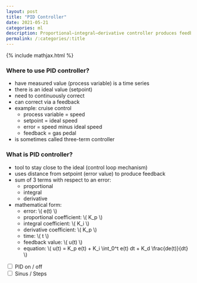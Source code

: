```yaml
---
layout: post
title: "PID Controller"
date: 2021-05-21
categories: ml
description: Proportional–integral–derivative controller produces feedback to reduce measured error in the next step.
permalink: /:categories/:title
---
```


{% include mathjax.html %}

### Where to use PID controller?
- have measured value (process variable) is a time series
- there is an ideal value (setpoint)
- need to continuously correct
- can correct via a feedback
- example: cruise control
  - process variable = speed
  - setpoint = ideal speed
  - error = speed minus ideal speed
  - feedback = gas pedal
- is sometimes called three-term controller


### What is PID controller?
- tool to stay close to the ideal (control loop mechanism)
- uses distance from setpoint (error value) to produce feedback
- sum of 3 terms with respect to an error:
  - proportional
  - integral
  - derivative
- mathematical form:
  - error: \\( e(t) \\)
  - proportional coefficient: \\( K_p \\)
  - integral coefficient: \\( K_i \\)
  - derivative coefficient: \\( K_p \\)
  - time: \\( t \\)
  - feedback value: \\( u(t) \\)
  - equation: \\( u(t) = K_p e(t) + K_i \int_0^t e(t) dt + K_d \frac{de(t)}{dt} \\)



<input type="checkbox" id="pidOn" /> PID on / off<br>
<input type="checkbox" id="func" /> Sinus / Steps<br>
<canvas id="canvas" width="500" height="150"></canvas>

<script type="application/javascript">
let config = {amplitude: 5, period: 60, pid: false, kp: 0.2, kd: 0, ki: 0.5, func: sin};

function draw() {
  var canvas = document.getElementById('canvas');
  if (canvas.getContext) {
    let ctx = canvas.getContext('2d');
    let y_middle = canvas.height / 2;
    config.amplitude = y_middle / 4;
    let pix_size = Math.max(Math.min(canvas.width / 50, canvas.height / 50), 1);
    let len = Math.floor(canvas.width / pix_size);
    let values = new Array(len).fill(0);
    let t = 0;
    function tick() {
      values.shift();
      let correction = 0;
      if (config.pid) {
        let prev_error = values[values.length - 1];
        let second_prev_error = values[values.length - 2];
        let derivative = prev_error - second_prev_error;
        let integral = values.reduce((a, b) => a + b, 0)
        correction = prev_error * config.kp + derivative * config.kd + integral * config.ki;
      }
      let new_value = config.func(t++) - correction;
      values.push(new_value);
      ctx.clearRect(0, 0, canvas.width, canvas.height);
      values.forEach((value, i) => {
        ctx.fillStyle = 'rgba(0, 0, 200, 0.5)';
        ctx.fillRect(i * pix_size, y_middle + value * pix_size, pix_size, pix_size);
      })
    }

    // ctx.fillStyle = 'rgb(200, 0, 0)';
    // ctx.fillRect(10, 10, 50, 50);
    //
    // ctx.fillStyle = 'rgba(0, 0, 200, 0.5)';
    // ctx.fillRect(30, 30, 50, 50);

    setInterval(tick, 100);
  }

}

function sin(t) {
  return Math.sin(t++ / config.period * 2 * Math.PI) * config.amplitude
}

function steps(t) {
  if (Math.sin(t++ / config.period * 2 * Math.PI) > 0) {
    return config.amplitude

  } else {
    return - config.amplitude
  }
}

window.addEventListener("load", draw);
document.getElementById('pidOn').addEventListener('change', e => {
  if (e.srcElement.checked) {
    config.pid = true;
  } else {
    config.pid = false;
  }
});

document.getElementById('func').addEventListener('change', e => {
  if (e.srcElement.checked) {
    config.func = steps;
    config.period = 100;
  } else {
    config.period = 60;
    config.func = sin;
  }
});

</script>
